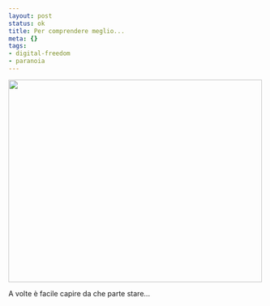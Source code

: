 ```yaml
--- 
layout: post
status: ok
title: Per comprendere meglio...
meta: {}
tags: 
- digital-freedom
- paranoia
---
```

<img src="http://fast.mgpf.it//2008/10/patriotism.jpg" alt="" title="patriotism" width="500" height="400" class="aligncenter size-full wp-image-1068" />  
  
A volte è facile capire da che parte stare...  
  
 
